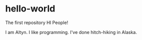 # hello-world
The first repository 
HI People! 

I am Altyn. I like programming.
I've done hitch-hiking in Alaska.
